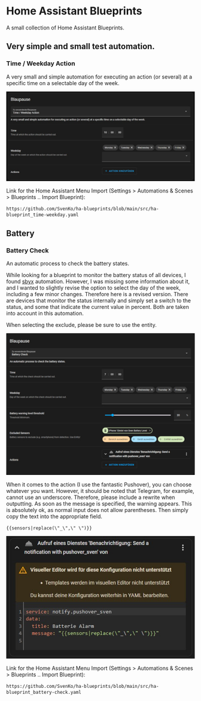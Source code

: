 # Home Assistant Blueprints
A small collection of Home Assistant Blueprints.

## Very simple and small test automation.
### Time / Weekday Action
A very small and simple automation for executing an action (or several) at a specific time on a selectable day of the week.

![Screenshot of the automation.](/images/screenshot_ha-blueprint_time-weekday.jpg)

Link for the Home Assistant Menu Import (Settings > Automations & Scenes > Blueprints .. Import Blueprint):
```
https://github.com/SvenKo/ha-blueprints/blob/main/src/ha-blueprint_time-weekday.yaml
```

## Battery
### Battery Check
An automatic process to check the battery states.

While looking for a blueprint to monitor the battery status of all devices, I found [sbyx](https://gist.github.com/sbyx/1f6f434f0903b872b84c4302637d0890) automation. However, I was missing some information about it, and I wanted to slightly revise the option to select the day of the week, including a few minor changes. Therefore here is a revised version.
There are devices that monitor the status internally and simply set a switch to the status, and some that indicate the current value in percent. Both are taken into account in this automation.

When selecting the exclude, please be sure to use the entity.

![Screenshot of the automation.](/images/screenshot_ha-blueprint_battery-check.jpg)

When it comes to the action (I use the fantastic Pushover), you can choose whatever you want. However, it should be noted that Telegram, for example, cannot use an underscore. Therefore, please include a rewrite when outputting. As soon as the message is specified, the warning appears. This is absolutely ok, as normal input does not allow parentheses. Then simply copy the text into the appropriate field.

```
{{sensors|replace(\"_\",\" \")}} 
```

![Screenshot of the automation.](/images/screenshot_pushover.jpg)

Link for the Home Assistant Menu Import (Settings > Automations & Scenes > Blueprints .. Import Blueprint):
```
https://github.com/SvenKo/ha-blueprints/blob/main/src/ha-blueprint_battery-check.yaml
```
